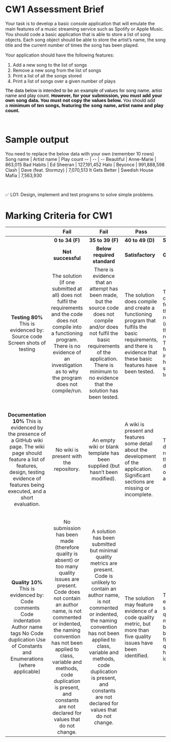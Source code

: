 # CW1 Assessment Brief 

Your task is to develop a basic console application that will emulate the main features of a music streaming service such as Spotify or Apple Music. You should code a basic application that is able to store a list of song objects. Each song object should be able to store the artist’s name, the song title and the current number of times the song has been played.  
  
Your application should have the following features:
1.	Add a new song to the list of songs
2.	Remove a new song from the list of songs
3.	Print a list of all the songs stored
4.	Print a list of songs over a given number of plays

<html xmlns:o="urn:schemas-microsoft-com:office:office"
xmlns:w="urn:schemas-microsoft-com:office:word"
xmlns:m="http://schemas.microsoft.com/office/2004/12/omml"
xmlns="http://www.w3.org/TR/REC-html40"><p class="MsoNormal" style="margin: 0cm 0cm 8pt; line-height: 15.693334px; font-size: 11pt; font-family: Arial, sans-serif; caret-color: rgb(0, 0, 0); color: rgb(0, 0, 0); font-style: normal; font-variant-caps: normal; font-weight: 400; letter-spacing: normal; orphans: auto; text-align: start; text-indent: 0px; text-transform: none; white-space: normal; widows: auto; word-spacing: 0px; -webkit-text-size-adjust: auto; -webkit-text-stroke-width: 0px; text-decoration: none;"><span style="font-family: Calibri, sans-serif; color: black;">The data below is intended to be an example of values for song name, artist name and play count.<span class="Apple-converted-space"> </span><b>However, for your submission, you must add your own song data. You must not copy the values below.<span class="Apple-converted-space"> </span></b>You should add a<span class="Apple-converted-space"> </span><b>minimum of</b><span class="Apple-converted-space"> </span><b>ten songs, featuring the song name, artist name and play count.<span class="Apple-converted-space"> </span></b><o:p></o:p></span></p><p class="MsoNormal" style="margin: 0cm 0cm 8pt; line-height: 15.693334px; font-size: 11pt; font-family: Arial, sans-serif; caret-color: rgb(0, 0, 0); color: rgb(0, 0, 0); font-style: normal; font-variant-caps: normal; font-weight: 400; letter-spacing: normal; orphans: auto; text-align: start; text-indent: 0px; text-transform: none; white-space: normal; widows: auto; word-spacing: 0px; -webkit-text-size-adjust: auto; -webkit-text-stroke-width: 0px; text-decoration: none;"><span style="font-family: Calibri, sans-serif; color: black;"><o:p> </o:p></span></p>

# Sample output
You need to replace the below data with your own (remember 10 rows)
Song name | Artist name | Play count
-- | -- | --
Beautiful | Anne-Marie | 863,015
Bad Habits | Ed Sheeran | 127,191,452
Halo | Beyonce | 991,888,598
Clash | Dave (feat. Stormzy) | 7,070,513
It Gets Better | Swedish House Mafia | 7,563,930

<p class="MsoNormal" style="margin: 0cm 0cm 8pt; line-height: 15.693334px; font-size: 11pt; font-family: Arial, sans-serif; caret-color: rgb(0, 0, 0); color: rgb(0, 0, 0); font-style: normal; font-variant-caps: normal; font-weight: 400; letter-spacing: normal; orphans: auto; text-align: start; text-indent: 0px; text-transform: none; white-space: normal; widows: auto; word-spacing: 0px; -webkit-text-size-adjust: auto; -webkit-text-stroke-width: 0px; text-decoration: none;"><span style="font-family: Calibri, sans-serif;"><o:p> </o:p></span></p></html>

   

✅ LO1: Design, implement and test programs to solve simple problems.

# Marking Criteria for CW1 

|  | Fail | Fail | Pass | Pass | Pass | Pass | Pass |
| :---: | :---: | :---: | ---- | ---- | ---- | ---- | ---- |
|  | **0 to 34 (F)** | **35 to 39 (F)** | **40 to 49 (D)** | **50 to 59 (C)** | **60 to 69 (B)** | **70 to 79 (A)** | **80 to 100 (A)** |
|  | **Not successful**| **Below required standard** | **Satisfactory** | **Good** | **Very Good** | **Excellent** | **Outstanding** |
| **Testing 80%** This is evidenced by: Source code Screen shots of testing | The solution (if one submitted at all) does not fulfil the requirements and the code does not compile into a functioning program. There is no evidence of an investigation as to why the program does not compile/run. | There is evidence that an attempt has been made, but the source code does not compile and/or does not fulfil the basic requirements of the application. There is minimum to no evidence that the solution has been tested. | The solution does compile and create a functioning program that fulfils the basic requirements, and there is evidence that these basic features have been tested. | The solution compiles and fulfils half of the stated requirements (more than the basic requirements). These features implemented have supporting test evidence. | The solution compiles fulfils most (not all) of the stated requirements. The implementation of these features is supported by appropriate test evidence. | The solution compiles, works without exception and fulfils all the requirements and evidence is presented of these features being fully tested. | In addition to a complete and functioning solution, a feature (or several) has been added that makes the application ‘stand out.’ There is evidence that all functionality (including the new features) has been fully tested.  |
| **Documentation 10%** This is evidenced by the presence of a GitHub wiki page. The wiki page should feature a list of features, design, testing evidence of features being executed, and a short evaluation. | No wiki is present with the repository. | An empty wiki or blank template has been supplied (but hasn’t been modified). | A wiki is present and features some detail about the development of the application. Significant sections are missing or incomplete. | The wiki documents roughly half the development of this application.  | The wiki documents most of the development journey of the application but has one or two omissions.  | The development of the application has been detailed in the wiki, but there are one or two minor issues with what has been presented. | The development of the application has been extensively detailed featuring comprehensive commentary and discussion of features. No issues were found, and outstanding features have been fully documented. |
| **Quality 10%** This is evidenced by: Code comments Code indentation Author name tags No Code duplication Use of Constants and Enumerations (where applicable) | No submission has been made (therefore quality is absent) or too many quality issues are present. Code does not contain an author name, is not commented or indented, the naming convention has not been applied to class, variable and methods, code duplication is present, and constants are not declared for values that do not change. | A solution has been submitted but minimal quality metrics are present. Code is unlikely to contain an author name, is not commented or indented, the naming convention has not been applied to class, variable and methods, code duplication is present, and constants are not declared for values that do not change. | The solution may feature evidence of a code quality metric, but more than five quality issues have been identified.  | There is evidence that some code quality metrics have been applied but four to five minor quality issues have been identified. | There is evidence that code quality metrics have been applied consistently, but two or three minor quality issues have been identified. | All code quality metrics have been applied consistently, but with one minor exception. For example, one method comment may be missing, but comments are present in all other places. | All code quality metrics are implemented consistently across all the submitted source code; in short, no issues can be found. |



